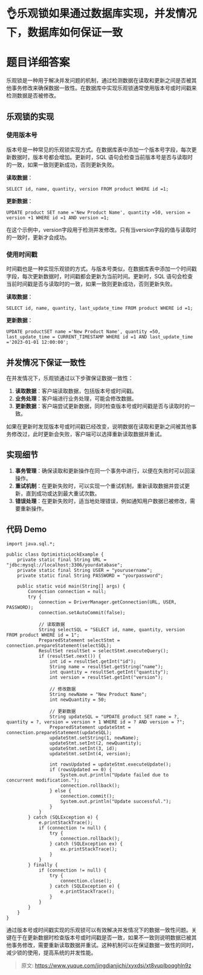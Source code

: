 # 👌乐观锁如果通过数据库实现，并发情况下，数据库如何保证一致

# 题目详细答案
乐观锁是一种用于解决并发问题的机制，通过检测数据在读取和更新之间是否被其他事务修改来确保数据一致性。在数据库中实现乐观锁通常使用版本号或时间戳来检测数据是否被修改。

## 乐观锁的实现
### 使用版本号
版本号是一种常见的乐观锁实现方式。在数据库表中添加一个版本号字段，每次更新数据时，版本号都会增加。更新时，SQL 语句会检查当前版本号是否与读取时的一致，如果一致则更新成功，否则更新失败。

**读取数据**：

```plain
SELECT id, name, quantity, version FROM product WHERE id =1;
```

**更新数据**：

```plain
UPDATE product SET name ='New Product Name', quantity =50, version = version +1 WHERE id =1 AND version =1;
```

在这个示例中，version字段用于检测并发修改。只有当version字段的值与读取时的一致时，更新才会成功。

### 使用时间戳
时间戳也是一种实现乐观锁的方式。与版本号类似，在数据库表中添加一个时间戳字段，每次更新数据时，时间戳都会更新为当前时间。更新时，SQL 语句会检查当前时间戳是否与读取时的一致，如果一致则更新成功，否则更新失败。

**读取数据**：

```plain
SELECT id, name, quantity, last_update_time FROM product WHERE id =1;
```

**更新数据**：

```plain
UPDATE productSET name ='New Product Name', quantity =50, last_update_time = CURRENT_TIMESTAMP WHERE id =1 AND last_update_time ='2023-01-01 12:00:00';
```

## 并发情况下保证一致性
在并发情况下，乐观锁通过以下步骤保证数据一致性：

1. **读取数据**：客户端读取数据，包括版本号或时间戳。
2. **业务处理**：客户端进行业务处理，可能会修改数据。
3. **更新数据**：客户端尝试更新数据，同时检查版本号或时间戳是否与读取时的一致。

如果在更新时发现版本号或时间戳已经改变，说明数据在读取和更新之间被其他事务修改过，此时更新会失败，客户端可以选择重新读取数据并重试。

## 实现细节
1. **事务管理**：确保读取和更新操作在同一个事务中进行，以便在失败时可以回滚操作。
2. **重试机制**：在更新失败时，可以实现一个重试机制，重新读取数据并尝试更新，直到成功或达到最大重试次数。
3. **错误处理**：在更新失败时，适当地处理错误，例如通知用户数据已被修改，需要重新操作。

## 代码 Demo
```plain
import java.sql.*;

public class OptimisticLockExample {
    private static final String URL = "jdbc:mysql://localhost:3306/yourdatabase";
    private static final String USER = "yourusername";
    private static final String PASSWORD = "yourpassword";

    public static void main(String[] args) {
        Connection connection = null;
        try {
            connection = DriverManager.getConnection(URL, USER, PASSWORD);
            connection.setAutoCommit(false);

            // 读取数据
            String selectSQL = "SELECT id, name, quantity, version FROM product WHERE id = 1";
            PreparedStatement selectStmt = connection.prepareStatement(selectSQL);
            ResultSet resultSet = selectStmt.executeQuery();
            if (resultSet.next()) {
                int id = resultSet.getInt("id");
                String name = resultSet.getString("name");
                int quantity = resultSet.getInt("quantity");
                int version = resultSet.getInt("version");

                // 修改数据
                String newName = "New Product Name";
                int newQuantity = 50;

                // 更新数据
                String updateSQL = "UPDATE product SET name = ?, quantity = ?, version = version + 1 WHERE id = ? AND version = ?";
                PreparedStatement updateStmt = connection.prepareStatement(updateSQL);
                updateStmt.setString(1, newName);
                updateStmt.setInt(2, newQuantity);
                updateStmt.setInt(3, id);
                updateStmt.setInt(4, version);

                int rowsUpdated = updateStmt.executeUpdate();
                if (rowsUpdated == 0) {
                    System.out.println("Update failed due to concurrent modification.");
                    connection.rollback();
                } else {
                    connection.commit();
                    System.out.println("Update successful.");
                }
            }
        } catch (SQLException e) {
            e.printStackTrace();
            if (connection != null) {
                try {
                    connection.rollback();
                } catch (SQLException ex) {
                    ex.printStackTrace();
                }
            }
        } finally {
            if (connection != null) {
                try {
                    connection.close();
                } catch (SQLException e) {
                    e.printStackTrace();
                }
            }
        }
    }
}
```



通过版本号或时间戳实现的乐观锁可以有效解决并发情况下的数据一致性问题。关键在于在更新数据时检查版本号或时间戳是否一致，如果不一致则说明数据已被其他事务修改，需要重新读取数据并重试。这种机制可以在保证数据一致性的同时，减少锁的使用，提高系统的并发性能。



> 原文: <https://www.yuque.com/jingdianjichi/xyxdsi/xt8vuplboqghln9z>